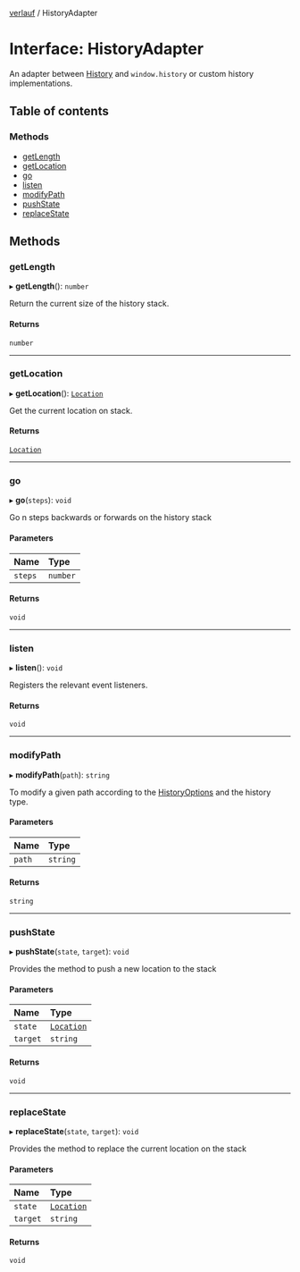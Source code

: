 [verlauf](../README.md) / HistoryAdapter

# Interface: HistoryAdapter

An adapter between [History](../classes/History.md) and `window.history` or custom history implementations.

## Table of contents

### Methods

- [getLength](HistoryAdapter.md#getlength)
- [getLocation](HistoryAdapter.md#getlocation)
- [go](HistoryAdapter.md#go)
- [listen](HistoryAdapter.md#listen)
- [modifyPath](HistoryAdapter.md#modifypath)
- [pushState](HistoryAdapter.md#pushstate)
- [replaceState](HistoryAdapter.md#replacestate)

## Methods

### getLength

▸ **getLength**(): `number`

Return the current size of the history stack.

#### Returns

`number`

___

### getLocation

▸ **getLocation**(): [`Location`](Location.md)

Get the current location on stack.

#### Returns

[`Location`](Location.md)

___

### go

▸ **go**(`steps`): `void`

Go n steps backwards or forwards on the history stack

#### Parameters

| Name | Type |
| :------ | :------ |
| `steps` | `number` |

#### Returns

`void`

___

### listen

▸ **listen**(): `void`

Registers the relevant event listeners.

#### Returns

`void`

___

### modifyPath

▸ **modifyPath**(`path`): `string`

To modify a given path according to the [HistoryOptions](HistoryOptions.md) and the history type.

#### Parameters

| Name | Type |
| :------ | :------ |
| `path` | `string` |

#### Returns

`string`

___

### pushState

▸ **pushState**(`state`, `target`): `void`

Provides the method to push a new location to the stack

#### Parameters

| Name | Type |
| :------ | :------ |
| `state` | [`Location`](Location.md) |
| `target` | `string` |

#### Returns

`void`

___

### replaceState

▸ **replaceState**(`state`, `target`): `void`

Provides the method to replace the current location on the stack

#### Parameters

| Name | Type |
| :------ | :------ |
| `state` | [`Location`](Location.md) |
| `target` | `string` |

#### Returns

`void`
